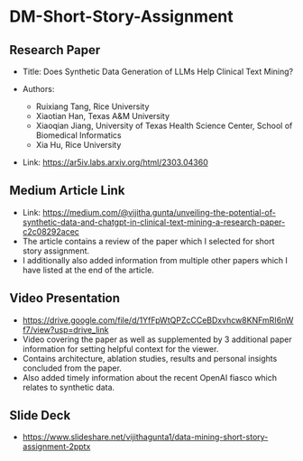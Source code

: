 # DM-Short-Story-Assignment
## Research Paper 
- Title: Does Synthetic Data Generation of LLMs Help Clinical Text Mining?
- Authors:
  - Ruixiang Tang, Rice University
  - Xiaotian Han, Texas A&M University
  - Xiaoqian Jiang, University of Texas Health Science Center, School of Biomedical Informatics
  - Xia Hu, Rice University

- Link: https://ar5iv.labs.arxiv.org/html/2303.04360  

## Medium Article Link
- Link: https://medium.com/@vijitha.gunta/unveiling-the-potential-of-synthetic-data-and-chatgpt-in-clinical-text-mining-a-research-paper-c2c08292acec
- The article contains a review of the paper which I selected for short story assignment.
- I additionally also added information from multiple other papers which I have listed at the end of the article.

## Video Presentation
- https://drive.google.com/file/d/1YfFpWtQPZcCCeBDxvhcw8KNFmRI6nWf7/view?usp=drive_link
- Video covering the paper as well as supplemented by 3 additional paper information for setting helpful context for the viewer.
- Contains architecture, ablation studies, results and personal insights concluded from the paper.
- Also added timely information about the recent OpenAI fiasco which relates to synthetic data. 

## Slide Deck
- https://www.slideshare.net/vijithagunta1/data-mining-short-story-assignment-2pptx
